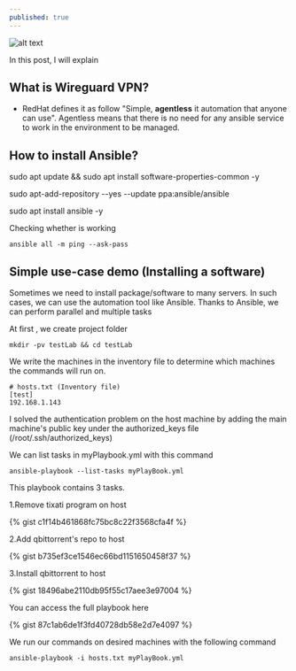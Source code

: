 ```yaml
---
published: true
---
```


![alt text](https://www.wireguard.com/img/wireguard.svg "WireGuard Logo")



In this post, I will explain
## What is Wireguard VPN?
  * RedHat defines it as follow "Simple, **agentless** it automation that anyone can use". Agentless means that there is no need for any ansible service to work in the environment to be managed.
## How to install Ansible?

  sudo apt update && sudo apt install software-properties-common -y

  sudo apt-add-repository --yes --update ppa:ansible/ansible

  sudo apt install ansible -y

Checking whether is working

```ansible all -m ping --ask-pass```


## Simple use-case demo (Installing a software)

Sometimes we need to install package/software to many servers. In such cases, we can use the automation tool like Ansible.
Thanks to Ansible, we can perform parallel and multiple tasks

At first , we create project folder

```mkdir -pv testLab && cd testLab```

We write the machines in the inventory file to determine which machines the commands will run on.
  ```
  # hosts.txt (Inventory file)
  [test]
  192.168.1.143
  ```

I solved the authentication problem on the host machine by adding the main machine's public key under the authorized_keys file (/root/.ssh/authorized_keys)

We can list tasks in myPlaybook.yml with this command  

  ```ansible-playbook --list-tasks myPlayBook.yml```

This playbook contains 3 tasks.

1.Remove tixati program on host

{% gist c1f14b461868fc75bc8c22f3568cfa4f %}

2.Add qbittorrent's repo to host

{% gist b735ef3ce1546ec66bd1151650458f37 %}

3.Install qbittorrent to host

{% gist 18496abe2110db95f55c17aee3e97004 %}

You can access the full playbook here

  {% gist 87c1ab6de1f3fd40728db58e2d7e4097 %}

We run our commands on desired machines with the following command

```ansible-playbook -i hosts.txt myPlayBook.yml```
